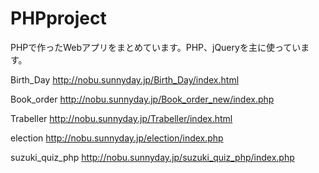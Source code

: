 # PHPproject
PHPで作ったWebアプリをまとめています。PHP、jQueryを主に使っています。

Birth_Day
http://nobu.sunnyday.jp/Birth_Day/index.html

Book_order
http://nobu.sunnyday.jp/Book_order_new/index.php

Trabeller
http://nobu.sunnyday.jp/Trabeller/index.html

election
http://nobu.sunnyday.jp/election/index.php

suzuki_quiz_php
http://nobu.sunnyday.jp/suzuki_quiz_php/index.php
